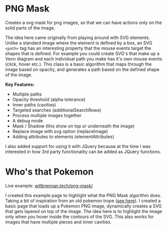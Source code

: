 # PNG Mask

Creates a svg mask for png images, so that we can have actions only on the solid parts of the image.

The idea here came originally from playing around with SVG elements. Unlike a standard image where the element is defined by a box, an SVG `<path>` tag has an interesting property that the mouse events target the shapes that is defined. For example you could create SVG's that make up a Venn diagram and each individual path you make has it's own mouse events (click, hover etc.). This class is a basic algorithm that maps through the image based on opacity, and generates a path based on the defined shape of the image.

**Key Features:**
- Multiple paths
- Opacity threshold (alpha tolerance)
- Inner paths (cavities)
- Targeted searches (additionalSearchRows)
- Process multiple images together
- A debug mode
- Mask / Shadow (this show on top or underneath the image)
- Replace image with svg option (replaceImage)
- Adding attributes to elements (elementAttributes)

I also added support for using it with JQuery because at the time I was interested in how 3rd party functionality can be added as JQuery functions.

# Who's that Pokemon

Live example: [willbrennan.tech/png-mask/](https://willbrennan.tech/png-mask/)

I created this example page to highlight what the PNG Mask algorithm does. Taking a bit of inspiration from an old pokemon trope ([see here](https://www.youtube.com/watch?v=ntpJrgCQ7E8)). I created a basic page that loads up a Pokemon PNG image, dynamically creates a SVG that gets layered on top of the image. The idea here is to highlight the image only when you hover inside the contours of the SVG. This also works for images that have multiple pieces and inner cavities.


